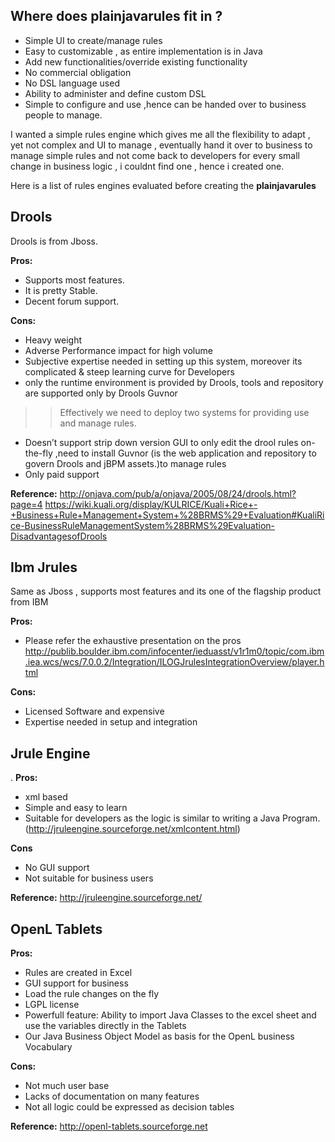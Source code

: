 ## Where does plainjavarules fit in ? ##

  * Simple UI to create/manage rules
  * Easy to customizable , as entire implementation is in Java
  * Add new functionalities/override existing functionality
  * No commercial obligation
  * No DSL language used
  * Ability to administer and define custom DSL
  * Simple to configure and use ,hence can be handed over to business people to manage.


I wanted a simple rules engine which gives me all the flexibility to adapt , yet not complex  and UI to manage  , eventually hand it over to business to manage simple rules and not come back to developers for every small change in business logic , i couldnt find one , hence i created one.


Here is a list of rules engines evaluated before creating the **plainjavarules**

## Drools ##
Drools is from Jboss.

**Pros:**
  * Supports most features.
  * It is pretty Stable.
  * Decent forum support.

**Cons:**
  * Heavy weight
  * Adverse Performance impact for high volume
  * Subjective expertise needed in setting up this system, moreover its complicated & steep learning curve for Developers
  * only the runtime environment is provided by Drools, tools and repository are supported only by Drools Guvnor
> > Effectively we need to deploy two systems for providing use and manage rules.
  * Doesn’t support strip down version GUI to only edit the drool rules on-the-fly ,need to install Guvnor (is the web application and repository to govern Drools and jBPM assets.)to manage rules
  * Only paid support

**Reference:**
http://onjava.com/pub/a/onjava/2005/08/24/drools.html?page=4
https://wiki.kuali.org/display/KULRICE/Kuali+Rice+-+Business+Rule+Management+System+%28BRMS%29+Evaluation#KualiRice-BusinessRuleManagementSystem%28BRMS%29Evaluation-DisadvantagesofDrools


## Ibm Jrules ##
Same as Jboss , supports most features and its one of the flagship product from IBM

**Pros:**
  * Please refer the exhaustive presentation on the pros http://publib.boulder.ibm.com/infocenter/ieduasst/v1r1m0/topic/com.ibm.iea.wcs/wcs/7.0.0.2/Integration/ILOGJrulesIntegrationOverview/player.html

**Cons:**
  * Licensed Software and expensive
  * Expertise needed in setup and integration



## Jrule Engine ##
.
**Pros:**
  * xml based
  * Simple and easy to learn
  * Suitable for developers as the logic is similar to writing a Java Program.(http://jruleengine.sourceforge.net/xmlcontent.html)

**Cons**
  * No GUI support
  * Not suitable for business users

**Reference:**
http://jruleengine.sourceforge.net/



## OpenL Tablets ##

**Pros:**
  * Rules are created in Excel
  * GUI support for business
  * Load the rule changes on the fly
  * LGPL license
  * Powerfull feature: Ability to  import Java Classes to the excel sheet and use the variables directly in the Tablets
  * Our Java Business Object Model as basis for the OpenL business Vocabulary

**Cons:**
  * Not much user base
  * Lacks of documentation on many features
  * Not all logic could be expressed as decision tables

**Reference:**
http://openl-tablets.sourceforge.net